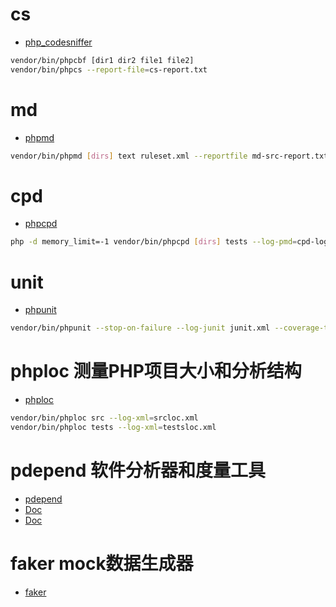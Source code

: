# cs
* [php_codesniffer](https://packagist.org/packages/squizlabs/php_codesniffer)

```bash
vendor/bin/phpcbf [dir1 dir2 file1 file2]
vendor/bin/phpcs --report-file=cs-report.txt
```
# md
* [phpmd](https://packagist.org/packages/phpmd/phpmd)

```bash
vendor/bin/phpmd [dirs] text ruleset.xml --reportfile md-src-report.txt
```

# cpd
* [phpcpd](https://packagist.org/packages/sebastian/phpcpd)

```bash
php -d memory_limit=-1 vendor/bin/phpcpd [dirs] tests --log-pmd=cpd-log.xml
```
# unit
* [phpunit](https://packagist.org/packages/phpunit/phpunit)

```bash
vendor/bin/phpunit --stop-on-failure --log-junit junit.xml --coverage-text=coverage.txt --coverage-html=UnitTestCover
```

# phploc 测量PHP项目大小和分析结构
* [phploc](https://packagist.org/packages/phploc/phploc)

```bash
vendor/bin/phploc src --log-xml=srcloc.xml
vendor/bin/phploc tests --log-xml=testsloc.xml
```

# pdepend 软件分析器和度量工具
* [pdepend](https://packagist.org/packages/pdepend/pdepend)
* [Doc](https://pdepend.org/documentation/getting-started.html)
* [Doc](https://www.testwo.com/blog/7640)

# faker mock数据生成器
* [faker](https://packagist.org/packages/fakerphp/faker)

